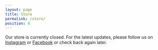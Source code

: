 ```yaml
---
layout: page
title: Store
permalink: /store/
position: 4
---
```

Our store is currently closed. For the latest updates, please follow us on <a href="https://www.instagram.com/carolinawhockey/">Instagram</a> or <a href="https://www.facebook.com/carolinawhockey/">Facebook</a> or check back again later.